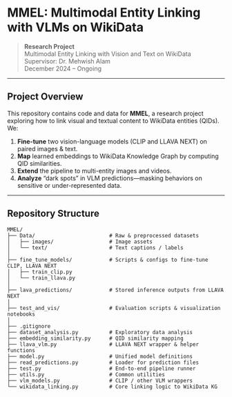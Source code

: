 # MMEL: Multimodal Entity Linking with VLMs on WikiData

> **Research Project**  
> Multimodal Entity Linking with Vision and Text on WikiData  
> Supervisor: Dr. Mehwish Alam  
> December 2024 – Ongoing

---

## Project Overview

This repository contains code and data for **MMEL**, a research project exploring how to link visual and textual content to WikiData entities (QIDs). We:

1. **Fine-tune** two vision-language models (CLIP and LLAVA NEXT) on paired images & text.  
2. **Map** learned embeddings to WikiData Knowledge Graph by computing QID similarities.  
3. **Extend** the pipeline to multi-entity images and videos.  
4. **Analyze** “dark spots” in VLM predictions—masking behaviors on sensitive or under-represented data.

---

## Repository Structure

```text
MMEL/
├── Data/                        # Raw & preprocessed datasets
│   ├── images/                  # Image assets
│   └── text/                    # Text captions / labels
│
├── fine_tune_models/            # Scripts & configs to fine-tune CLIP, LLAVA NEXT
│   ├── train_clip.py
│   └── train_llava.py
│
├── lava_predictions/            # Stored inference outputs from LLAVA NEXT
│
├── test_and_vis/                # Evaluation scripts & visualization notebooks
│
├── .gitignore
├── dataset_analysis.py          # Exploratory data analysis
├── embedding_similarity.py      # QID similarity mapping
├── llava_vlm.py                 # LLAVA NEXT wrapper & helper functions
├── model.py                     # Unified model definitions
├── read_predictions.py          # Loader for prediction files
├── test.py                      # End-to-end pipeline runner
├── utils.py                     # Common utilities
├── vlm_models.py                # CLIP / other VLM wrappers
└── wikidata_linking.py          # Core linking logic to WikiData KG
```
